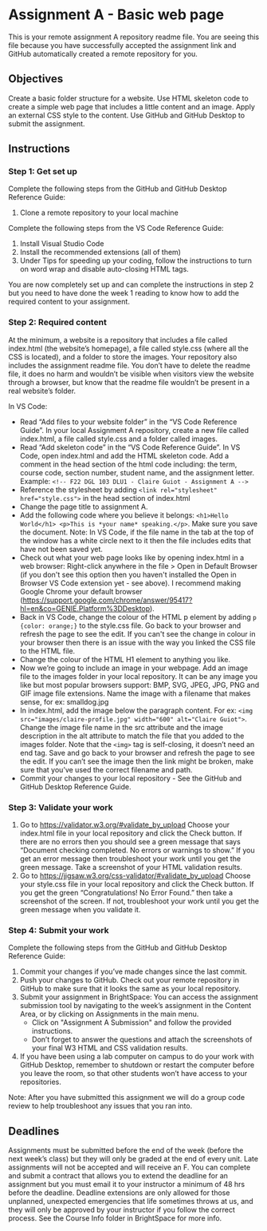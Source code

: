 # Assignment A - Basic web page
This is your remote assignment A repository readme file. You are seeing this file because you have successfully accepted the assignment link and GitHub automatically created a remote repository for you.
## Objectives
Create a basic folder structure for a website. Use HTML skeleton code to create a simple web page that includes a little content and an image. Apply an external CSS style to the content. Use GitHub and GitHub Desktop to submit the assignment. 
## Instructions

### Step 1: Get set up
Complete the following steps from the GitHub and GitHub Desktop Reference Guide:
1. Clone a remote repository to your local machine

Complete the following steps from the VS Code Reference Guide:
1. Install Visual Studio Code
2. Install the recommended extensions (all of them)
3. Under Tips for speeding up your coding, follow the instructions to turn on word wrap and disable auto-closing HTML tags.

You are now completely set up and can complete the instructions in step 2 but you need to have done the week 1 reading to know how to add the required content to your assignment.
### Step 2: Required content
At the minimum, a website is a repository that includes a file called index.html (the website’s homepage), a file called style.css (where all the CSS is located), and a folder to store the images.
Your repository also includes the assignment readme file. You don’t have to delete the readme file, it does no harm and wouldn’t be visible when visitors view the website through a browser, but know that the readme file wouldn’t be present in a real website’s folder.

In VS Code:
* Read “Add files to your website folder” in the “VS Code Reference Guide”. In your local Assignment A repository, create a new file called index.html, a file called style.css and a folder called images. 
* Read “Add skeleton code” in the “VS Code Reference Guide”. In VS Code, open index.html and add the HTML skeleton code. Add a comment in the head section of the html code including: the term, course code, section number, student name, and the assignment letter. Example:
`<!-- F22 DGL 103 DLU1 - Claire Guiot - Assignment A -->`
* Reference the stylesheet by adding `<link rel="stylesheet" href="style.css">` in the head section of index.html
* Change the page title to assignment A.
* Add the following code where you believe it belongs:
`<h1>Hello World</h1> <p>This is *your name* speaking.</p>`. Make sure you save the document. Note: In VS Code, if the file name in the tab at the top of the window has a white circle next to it then the file includes edits that have not been saved yet.
* Check out what your web page looks like by opening index.html in a web browser: Right-click anywhere in the file > Open in Default Browser (if you don't see this option then you haven't installed the Open in Browser VS Code extension yet - see above). I recommend making Google Chrome your default browser (https://support.google.com/chrome/answer/95417?hl=en&co=GENIE.Platform%3DDesktop).
* Back in VS Code, change the colour of the HTML p element by adding `p {color: orange;}` to the style.css file. Go back to your browser and refresh the page to see the edit. If you can't see the change in colour in your browser then there is an issue with the way you linked the CSS file to the HTML file.
* Change the colour of the HTML H1 element to anything you like.
* Now we’re going to include an image in your webpage. Add an image file to the images folder in your local repository. It can be any image you like but most popular browsers support: BMP, SVG, JPEG, JPG, PNG and GIF image file extensions. Name the image with a filename that makes sense, for ex: smalldog.jpg
* In index.html, add the image below the paragraph content. For ex: `<img src="images/claire-profile.jpg" width="600" alt="Claire Guiot">`. Change the image file name in the src attribute and the image description in the alt attribute to match the file that you added to the images folder. Note that the `<img>` tag is self-closing, it doesn’t need an end tag. Save and go back to your browser and refresh the page to see the edit. If you can’t see the image then the link might be broken, make sure that you’ve used the correct filename and path.
* Commit your changes to your local repository - See the GitHub and GitHub Desktop Reference Guide.

### Step 3: Validate your work
1. Go to https://validator.w3.org/#validate_by_upload 
Choose your index.html file in your local repository and click the Check button. If there are no errors then you should see a green message that says “Document checking completed. No errors or warnings to show.” If you get an error message then troubleshoot your work until you get the green message. 
Take a screenshot of your HTML validation results. 
2. Go to https://jigsaw.w3.org/css-validator/#validate_by_upload 
Choose your style.css file in your local repository and click the Check button.
If you get the green “Congratulations! No Error Found.” then take a screenshot of the screen. If not, troubleshoot your work until you get the green message when you validate it.

### Step 4: Submit your work
Complete the following steps from the GitHub and GitHub Desktop Reference Guide:
1. Commit your changes if you’ve made changes since the last commit.
2. Push your changes to GitHub. Check out your remote repository in GitHub to make sure that it looks the same as your local repository.
3. Submit your assignment in BrightSpace:
You can access the assignment submission tool by navigating to the week’s assignment in the Content Area, or by clicking on Assignments in the main menu. 
    * Click on "Assignment A Submission" and follow the provided instructions. 
    * Don’t forget to answer the questions and attach the screenshots of your final W3 HTML and CSS validation results.
4. If you have been using a lab computer on campus to do your work with GitHub Desktop, remember to shutdown or restart the computer before you leave the room, so that other students won’t have access to your repositories.

Note: After you have submitted this assignment we will do a group code review to help troubleshoot any issues that you ran into. 

## Deadlines
Assignments must be submitted before the end of the week (before the next week’s class) but they will only be graded at the end of every unit. Late assignments will not be accepted and will receive an F. You can complete and submit a contract that allows you to extend the deadline for an assignment but you must email it to your instructor a minimum of 48 hrs before the deadline. Deadline extensions are only allowed for those unplanned, unexpected emergencies that life sometimes throws at us, and they will only be approved by your instructor if you follow the correct process. See the Course Info folder in BrightSpace for more info.
